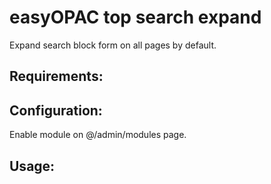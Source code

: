easyOPAC top search expand
==========

Expand search block form on all pages by default.

## Requirements:

## Configuration:
Enable module on @/admin/modules page.

## Usage:

